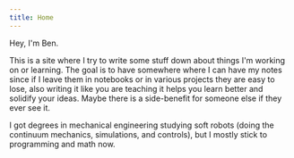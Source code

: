 ```yaml
---
title: Home
---
```


Hey, I'm Ben. 

This is a site where I try to write some stuff down about things I'm working on or learning. The goal is to have somewhere where I can have my notes since if I leave them in notebooks or in various projects they are easy to lose, also writing it like you are teaching it helps you learn better and solidify your ideas. Maybe there is a side-benefit for someone else if they ever see it.

I got degrees in mechanical engineering studying soft robots (doing the continuum mechanics, simulations, and controls), but I mostly stick to programming and math now.



